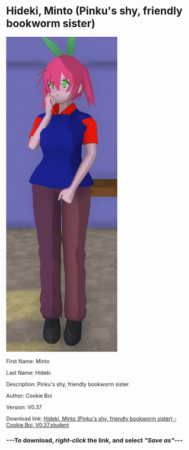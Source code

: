 # Hideki, Minto (Pinku's shy, friendly bookworm sister)

<img src = "https://raw.githubusercontent.com/Arbiter1223/Daigaku-Gurashi-Custom-Students/master/Students/Files/Hideki%2C%20Minto%20(Pinku's%20shy%2C%20friendly%20bookworm%20sister).png">

First Name: Minto

Last Name: Hideki

Description: Pinku's shy, friendly bookworm sister

Author: Cookie Boi

Version: V0.37

Download link: <a href="https://raw.githubusercontent.com/Arbiter1223/Daigaku-Gurashi-Custom-Students/master/Students/Files/Hideki%2C%20Minto%20(Pinku's%20shy%2C%20friendly%20bookworm%20sister)%20-%20Cookie%20Boi%2C%20V0.37.student">Hideki, Minto (Pinku's shy, friendly bookworm sister) - Cookie Boi, V0.37.student</a>

### ---**To download, _right-click_ the link, and select _"Save as"_**---
